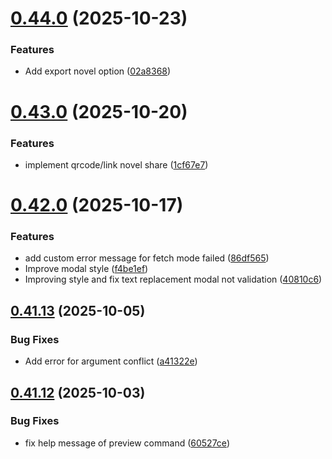 # [0.44.0](https://github.com/lucasfernandodev/dragoid/compare/v0.43.0...v0.44.0) (2025-10-23)


### Features

* Add export novel option ([02a8368](https://github.com/lucasfernandodev/dragoid/commit/02a8368fd37f4dadda5613acf4ca2a141da3cffb))



# [0.43.0](https://github.com/lucasfernandodev/dragoid/compare/v0.42.0...v0.43.0) (2025-10-20)


### Features

* implement qrcode/link novel share ([1cf67e7](https://github.com/lucasfernandodev/dragoid/commit/1cf67e78dd708f9cede61bb8340f5df484509626))



# [0.42.0](https://github.com/lucasfernandodev/dragoid/compare/v0.41.13...v0.42.0) (2025-10-17)


### Features

* add custom error message for fetch mode failed ([86df565](https://github.com/lucasfernandodev/dragoid/commit/86df56525f3b18f9aac3f1b65d3fc5247901373f))
* Improve modal style ([f4be1ef](https://github.com/lucasfernandodev/dragoid/commit/f4be1ef484943f289531f56009c0ab56842a97a0))
* Improving style and fix text replacement modal not validation ([40810c6](https://github.com/lucasfernandodev/dragoid/commit/40810c670185092ad5b6caa30e702d901ddb5c8f))



## [0.41.13](https://github.com/lucasfernandodev/dragoid/compare/v0.41.12...v0.41.13) (2025-10-05)


### Bug Fixes

* Add error for argument conflict ([a41322e](https://github.com/lucasfernandodev/dragoid/commit/a41322e6bd73ad5135d043f0775cbaed5faf9199))



## [0.41.12](https://github.com/lucasfernandodev/dragoid/compare/v0.41.11...v0.41.12) (2025-10-03)


### Bug Fixes

* fix help message of preview command ([60527ce](https://github.com/lucasfernandodev/dragoid/commit/60527cee2f9f0771d0487483303f417efc60b26a))



